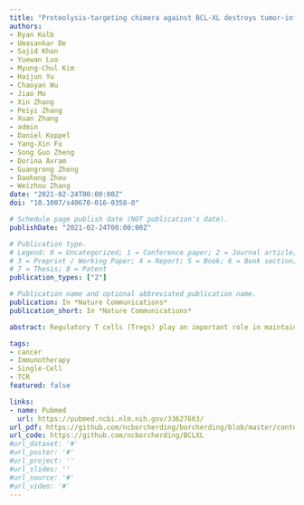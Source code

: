 ```yaml
---
title: "Proteolysis-targeting chimera against BCL-XL destroys tumor-infiltrating regulatory T cells"
authors:
- Ryan Kolb
- Umasankar De
- Sajid Khan
- Yuewan Luo
- Myung-Chul Kim
- Haijun Yu
- Chaoyan Wu
- Jiao Mo
- Xin Zhang
- Peiyi Zhang
- Xuan Zhang
- admin
- Daniel Koppel
- Yang-Xin Fu
- Song Guo Zheng
- Dorina Avram
- Guangrong Zheng
- Daohong Zhou 
- Weizhou Zhang
date: "2021-02-24T00:00:00Z"
doi: "10.1007/s40670-016-0358-0"

# Schedule page publish date (NOT publication's date).
publishDate: "2021-02-24T00:00:00Z"

# Publication type.
# Legend: 0 = Uncategorized; 1 = Conference paper; 2 = Journal article;
# 3 = Preprint / Working Paper; 4 = Report; 5 = Book; 6 = Book section;
# 7 = Thesis; 8 = Patent
publication_types: ["2"]

# Publication name and optional abbreviated publication name.
publication: In *Nature Communications*
publication_short: In *Nature Communications*

abstract: Regulatory T cells (Tregs) play an important role in maintaining immune homeostasis and, within tumors, their upregulation is common and promotes an immunosuppressive microenvironment. Therapeutic strategies that can eliminate Tregs in the tumor (i.e., therapies that do not run the risk of affecting normal tissues), are urgently needed for the development of cancer immunotherapies. Here we report our discovery of B-cell lymphoma extra-large (BCL-XL) as a potential molecular target of tumor-infiltrating (TI) Tregs. We show that pharmacological degradation of BCL-XL using a newly developed platelet-sparing BCL-XL Proteolysis-targeting chimera (PROTAC) induces the apoptosis of TI-Tregs and the activation of TI-CD8+ T cells. Moreover, these activities result in an effective suppression of syngeneic tumor growth in immunocompetent, but not in immunodeficient or CD8+ T cell-depleted mice. Notably, treatment with BCL-XL PROTAC does not cause detectable damage within several normal tissues or thrombocytopenia. These findings identify BCL-XL as a target in the elimination of TI-Tregs as a component of cancer immunotherapies, and that the BCL-XL-specific PROTAC has the potential to be developed as a therapeutic for cancer immunotherapy. 

tags:
- cancer
- Immunotherapy
- Single-Cell
- TCR
featured: false

links:
- name: Pubmed
  url: https://pubmed.ncbi.nlm.nih.gov/33627663/
url_pdf: https://github.com/ncborcherding/borcherding/blob/master/content/publication/kolb2021proteolysis/kolb2021proteolysis.pdf
url_code: https://github.com/ncborcherding/BCLXL
#url_dataset: '#'
#url_poster: '#'
#url_project: ''
#url_slides: ''
#url_source: '#'
#url_video: '#'
---
```


